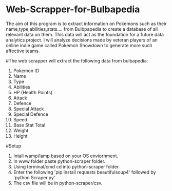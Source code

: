 # Web-Scrapper-for-Bulbapedia
The aim of this program is to extract information on Pokemons such as their name,type,abilities,stats.... from Bulbpapedia to create a database of all relevant data on them.
This data will act as the foundation for a future data analytics project. I will analyze decisions made by veteran players of an online indie game called Pokemon Showdown to generate more such affective teams.

#The web scrapper will extract the following data from bulbapedia:
1. Pokemon ID
2. Name
3. Type
4. Abilities
5. HP (Health Points)
6. Attack
7. Defence
8. Special Attack
9. Special Defence
10. Speed
11. Base Stat Total
12. Weight
13. Height

#Setup
1. Intall wamp/lamp based on your OS enviornment.
2. In www folder paste python-scraper folder.
3. Using terminal/cmd cd into python-scraper folder.
4. Enter the following 'pip install requests beautifulsoup4' followed by 'python Scraper.py'
5. The csv file will be in python-scraper/csv.
